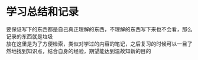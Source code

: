 # 学习总结和记录
要保证写下的东西都是自己真正理解的东西，不理解的东西写下来也不会看，那么记录的东西就是垃圾  
放在这里是为了方便检索，类似对学过的内容的笔记，之后复习的时候可以一目了然地找到知识点，结合自身的经验，期望能达到温故知新的目的  
